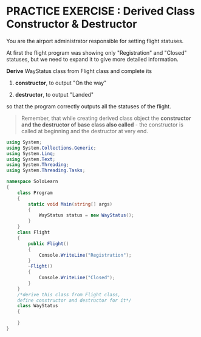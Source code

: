 # PRACTICE EXERCISE : Derived Class Constructor & Destructor

You are the airport administrator responsible for setting flight statuses.

At first the flight program was showing only "Registration" and "Closed" statuses, but we need to expand it to give more detailed information.

**Derive** WayStatus class from Flight class and complete its

1. **constructor**, to output "On the way"

2. **destructor**, to output "Landed"

so that the program correctly outputs all the statuses of the flight.

> Remember, that while creating derived class object the **constructor and the destructor of base class also called** - the constructor is called at beginning and the destructor at very end.

```cs
using System;
using System.Collections.Generic;
using System.Linq;
using System.Text;
using System.Threading;
using System.Threading.Tasks;

namespace SoloLearn
{
    class Program
    {
        static void Main(string[] args)
        {
            WayStatus status = new WayStatus();
        }
    }
    class Flight
    {
        public Flight()
        {
            Console.WriteLine("Registration");
        }
        ~Flight()
        {
            Console.WriteLine("Closed");
        }
    }
    /*derive this class from Flight class,
    define constructor and destructor for it*/
    class WayStatus
    {
        
    }
}
```